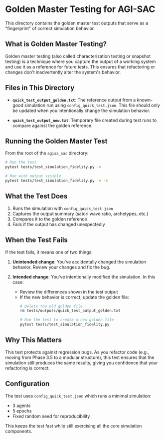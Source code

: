 # Golden Master Testing for AGI-SAC

This directory contains the golden master test outputs that serve as a "fingerprint" of correct simulation behavior.

## What is Golden Master Testing?

Golden master testing (also called characterization testing or snapshot testing) is a technique where you capture the output of a working system and use it as a reference for future tests. This ensures that refactoring or changes don't inadvertently alter the system's behavior.

## Files in This Directory

- **`quick_test_output_golden.txt`**: The reference output from a known-good simulation run using `config_quick_test.json`. This file should only be updated when you intentionally change the simulation behavior.

- **`quick_test_output_new.txt`**: Temporary file created during test runs to compare against the golden reference.

## Running the Golden Master Test

From the root of the `agisa_sac` directory:

```bash
# Run the test
pytest tests/test_simulation_fidelity.py -v

# Run with output visible
pytest tests/test_simulation_fidelity.py -v -s
```

## What the Test Does

1. Runs the simulation with `config_quick_test.json`
2. Captures the output summary (satori wave ratio, archetypes, etc.)
3. Compares it to the golden reference
4. Fails if the output has changed unexpectedly

## When the Test Fails

If the test fails, it means one of two things:

1. **Unintended change**: You've accidentally changed the simulation behavior. Review your changes and fix the bug.

2. **Intended change**: You've intentionally modified the simulation. In this case:
   - Review the differences shown in the test output
   - If the new behavior is correct, update the golden file:
     ```bash
     # Delete the old golden file
     rm tests/outputs/quick_test_output_golden.txt
     
     # Run the test to create a new golden file
     pytest tests/test_simulation_fidelity.py
     ```

## Why This Matters

This test protects against regression bugs. As you refactor code (e.g., moving from Phase 3.5 to a modular structure), this test ensures that the simulation still produces the same results, giving you confidence that your refactoring is correct.

## Configuration

The test uses `config_quick_test.json` which runs a minimal simulation:
- 3 agents
- 5 epochs
- Fixed random seed for reproducibility

This keeps the test fast while still exercising all the core simulation components.
